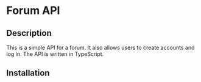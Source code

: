 # Forum API

## Description

This is a simple API for a forum. It also allows users to create accounts and log in. The API is written in TypeScript.

## Installation
